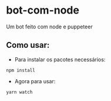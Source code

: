 # bot-com-node
Um bot feito com node e puppeteer

## Como usar:
- Para instalar os pacotes necessários:
```
npm install
```
- Agora para usar:
```
yarn watch
```
